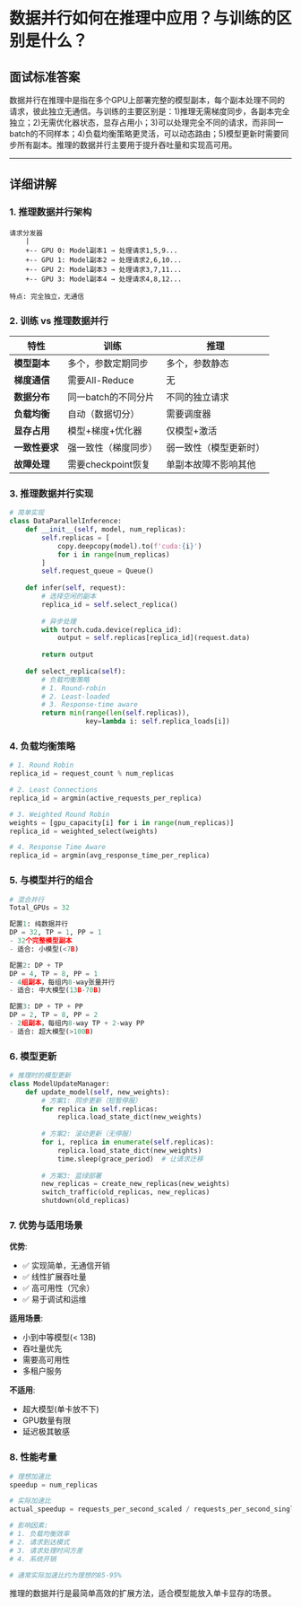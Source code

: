 # 数据并行如何在推理中应用？与训练的区别是什么？

## 面试标准答案

数据并行在推理中是指在多个GPU上部署完整的模型副本，每个副本处理不同的请求，彼此独立无通信。与训练的主要区别是：1)推理无需梯度同步，各副本完全独立；2)无需优化器状态，显存占用小；3)可以处理完全不同的请求，而非同一batch的不同样本；4)负载均衡策略更灵活，可以动态路由；5)模型更新时需要同步所有副本。推理的数据并行主要用于提升吞吐量和实现高可用。

---

## 详细讲解

### 1. 推理数据并行架构

```
请求分发器
    |
    +-- GPU 0: Model副本1 → 处理请求1,5,9...
    +-- GPU 1: Model副本2 → 处理请求2,6,10...
    +-- GPU 2: Model副本3 → 处理请求3,7,11...
    +-- GPU 3: Model副本4 → 处理请求4,8,12...

特点: 完全独立，无通信
```

### 2. 训练 vs 推理数据并行

| 特性           | 训练                 | 推理                   |
| -------------- | -------------------- | ---------------------- |
| **模型副本**   | 多个，参数定期同步   | 多个，参数静态         |
| **梯度通信**   | 需要All-Reduce       | 无                     |
| **数据分布**   | 同一batch的不同分片  | 不同的独立请求         |
| **负载均衡**   | 自动（数据切分）     | 需要调度器             |
| **显存占用**   | 模型+梯度+优化器     | 仅模型+激活            |
| **一致性要求** | 强一致性（梯度同步） | 弱一致性（模型更新时） |
| **故障处理**   | 需要checkpoint恢复   | 单副本故障不影响其他   |

### 3. 推理数据并行实现

```python
# 简单实现
class DataParallelInference:
    def __init__(self, model, num_replicas):
        self.replicas = [
            copy.deepcopy(model).to(f'cuda:{i}')
            for i in range(num_replicas)
        ]
        self.request_queue = Queue()
        
    def infer(self, request):
        # 选择空闲的副本
        replica_id = self.select_replica()
        
        # 异步处理
        with torch.cuda.device(replica_id):
            output = self.replicas[replica_id](request.data)
        
        return output
    
    def select_replica(self):
        # 负载均衡策略
        # 1. Round-robin
        # 2. Least-loaded
        # 3. Response-time aware
        return min(range(len(self.replicas)), 
                   key=lambda i: self.replica_loads[i])
```

### 4. 负载均衡策略

```python
# 1. Round Robin
replica_id = request_count % num_replicas

# 2. Least Connections
replica_id = argmin(active_requests_per_replica)

# 3. Weighted Round Robin
weights = [gpu_capacity[i] for i in range(num_replicas)]
replica_id = weighted_select(weights)

# 4. Response Time Aware
replica_id = argmin(avg_response_time_per_replica)
```

### 5. 与模型并行的组合

```python
# 混合并行
Total_GPUs = 32

配置1: 纯数据并行
DP = 32, TP = 1, PP = 1
- 32个完整模型副本
- 适合: 小模型(<7B)

配置2: DP + TP
DP = 4, TP = 8, PP = 1
- 4组副本，每组内8-way张量并行
- 适合: 中大模型(13B-70B)

配置3: DP + TP + PP
DP = 2, TP = 8, PP = 2
- 2组副本，每组内8-way TP + 2-way PP
- 适合: 超大模型(>100B)
```

### 6. 模型更新

```python
# 推理时的模型更新
class ModelUpdateManager:
    def update_model(self, new_weights):
        # 方案1: 同步更新（短暂停服）
        for replica in self.replicas:
            replica.load_state_dict(new_weights)
        
        # 方案2: 滚动更新（无停服）
        for i, replica in enumerate(self.replicas):
            replica.load_state_dict(new_weights)
            time.sleep(grace_period)  # 让请求迁移
        
        # 方案3: 蓝绿部署
        new_replicas = create_new_replicas(new_weights)
        switch_traffic(old_replicas, new_replicas)
        shutdown(old_replicas)
```

### 7. 优势与适用场景

**优势**:
- ✅ 实现简单，无通信开销
- ✅ 线性扩展吞吐量
- ✅ 高可用性（冗余）
- ✅ 易于调试和运维

**适用场景**:
- 小到中等模型(< 13B)
- 吞吐量优先
- 需要高可用性
- 多租户服务

**不适用**:
- 超大模型(单卡放不下)
- GPU数量有限
- 延迟极其敏感

### 8. 性能考量

```python
# 理想加速比
speedup = num_replicas

# 实际加速比
actual_speedup = requests_per_second_scaled / requests_per_second_single

# 影响因素:
# 1. 负载均衡效率
# 2. 请求到达模式
# 3. 请求处理时间方差
# 4. 系统开销

# 通常实际加速比约为理想的85-95%
```

推理的数据并行是最简单高效的扩展方法，适合模型能放入单卡显存的场景。

